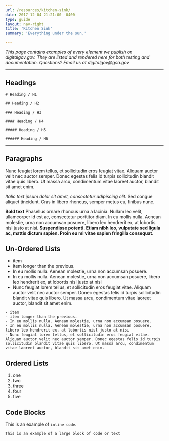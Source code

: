 ```yaml
---
url: /resources/kitchen-sink/
date: 2017-12-04 21:21:00 -0400
type: guide
layout: nav-right
title: 'Kitchen Sink'
summary: 'Everything under the sun.'

---
```


_This page contains examples of every element we publish on digitalgov.gov. They are listed and rendered here for both testing and documentation. Questions? Email us at digitalgov@gsa.gov_

---

## Headings

```
# Heading / H1

## Heading / H2

### Heading / H3

#### Heading / H4

##### Heading / H5

###### Heading / H6
```

---

## Paragraphs

Nunc feugiat lorem tellus, et sollicitudin eros feugiat vitae. Aliquam auctor velit nec auctor semper. Donec egestas felis id turpis sollicitudin blandit vitae quis libero. Ut massa arcu, condimentum vitae laoreet auctor, blandit sit amet enim.

_Italic text ipsum dolor sit amet, consectetur adipiscing elit._ Sed congue aliquet tincidunt. Cras in libero rhoncus, semper metus eu, finibus nunc.

**Bold text** Phasellus ornare rhoncus urna a lacinia. Nullam leo velit, ullamcorper id est ac, consectetur porttitor diam. In eu mollis nulla. Aenean molestie, urna non accumsan posuere, libero leo hendrerit ex, at lobortis nisl justo at nisi. **Suspendisse potenti. Etiam nibh leo, vulputate sed ligula ac, mattis dictum sapien. Proin eu mi vitae sapien fringilla consequat.**

## Un-Ordered Lists

- item
- item longer than the previous.
- In eu mollis nulla. Aenean molestie, urna non accumsan posuere.
- In eu mollis nulla. Aenean molestie, urna non accumsan posuere, libero leo hendrerit ex, at lobortis nisl justo at nisi
- Nunc feugiat lorem tellus, et sollicitudin eros feugiat vitae. Aliquam auctor velit nec auctor semper. Donec egestas felis id turpis sollicitudin blandit vitae quis libero. Ut massa arcu, condimentum vitae laoreet auctor, blandit sit amet enim.

```
- item
- item longer than the previous.
- In eu mollis nulla. Aenean molestie, urna non accumsan posuere.
- In eu mollis nulla. Aenean molestie, urna non accumsan posuere, libero leo hendrerit ex, at lobortis nisl justo at nisi
- Nunc feugiat lorem tellus, et sollicitudin eros feugiat vitae. Aliquam auctor velit nec auctor semper. Donec egestas felis id turpis sollicitudin blandit vitae quis libero. Ut massa arcu, condimentum vitae laoreet auctor, blandit sit amet enim.
```

## Ordered Lists
1. one
2. two
3. three
4. four
5. five

## Code Blocks

This is an example of `inline code`.

```
This is an example of a large block of code or text
```
